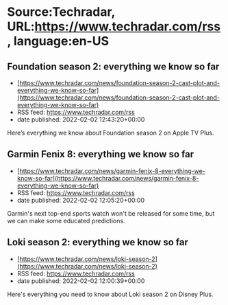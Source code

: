 # Source:Techradar, URL:https://www.techradar.com/rss, language:en-US

## Foundation season 2: everything we know so far
 - [https://www.techradar.com/news/foundation-season-2-cast-plot-and-everything-we-know-so-far](https://www.techradar.com/news/foundation-season-2-cast-plot-and-everything-we-know-so-far)
 - RSS feed: https://www.techradar.com/rss
 - date published: 2022-02-02 12:43:20+00:00

Here’s everything we know about Foundation season 2 on Apple TV Plus.

## Garmin Fenix 8: everything we know so far
 - [https://www.techradar.com/news/garmin-fenix-8-everything-we-know-so-far](https://www.techradar.com/news/garmin-fenix-8-everything-we-know-so-far)
 - RSS feed: https://www.techradar.com/rss
 - date published: 2022-02-02 12:05:20+00:00

Garmin's next top-end sports watch won't be released for some time, but we can make some educated predictions.

## Loki season 2: everything we know so far
 - [https://www.techradar.com/news/loki-season-2](https://www.techradar.com/news/loki-season-2)
 - RSS feed: https://www.techradar.com/rss
 - date published: 2022-02-02 12:00:39+00:00

Here's everything you need to know about Loki season 2 on Disney Plus.

